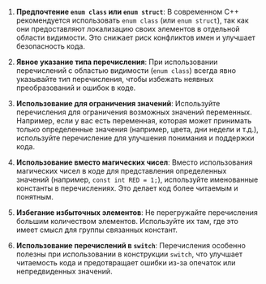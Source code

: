 1. **Предпочтение `enum class` или `enum struct`**: В современном C++ рекомендуется использовать `enum class` (или `enum struct`), так как они предоставляют локализацию своих элементов в отдельной области видимости. Это снижает риск конфликтов имен и улучшает безопасность кода.

2. **Явное указание типа перечисления**: При использовании перечислений с областью видимости (`enum class`) всегда явно указывайте тип перечисления, чтобы избежать неявных преобразований и ошибок в коде.

3. **Использование для ограничения значений**: Используйте перечисления для ограничения возможных значений переменных. Например, если у вас есть переменная, которая может принимать только определенные значения (например, цвета, дни недели и т.д.), используйте перечисление для улучшения понимания и поддержки кода.

4. **Использование вместо магических чисел**: Вместо использования магических чисел в коде для представления определенных значений (например, `const int RED = 1;`), используйте именованные константы в перечислениях. Это делает код более читаемым и понятным.

5. **Избегание избыточных элементов**: Не перегружайте перечисления большим количеством элементов. Используйте их там, где это имеет смысл для группы связанных констант.

6. **Использование перечислений в `switch`**: Перечисления особенно полезны при использовании в конструкции `switch`, что улучшает читаемость кода и предотвращает ошибки из-за опечаток или непредвиденных значений.

